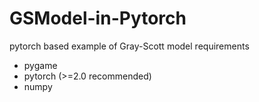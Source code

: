 # GSModel-in-Pytorch
pytorch based example of Gray-Scott model
requirements
- pygame
- pytorch (>=2.0 recommended)
- numpy